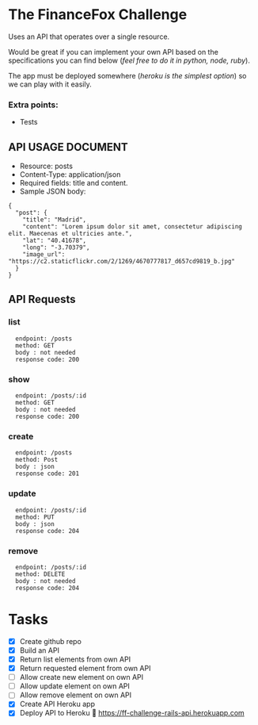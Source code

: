 # The FinanceFox Challenge
Uses an API that operates over a single resource.

Would be great if you can implement your own API based on the specifications you can find below (*feel free to do it in python, node, ruby*).

The app must be deployed somewhere (*heroku is the simplest option*) so we can play with it easily.

### Extra points:
- Tests

## API USAGE DOCUMENT
- Resource: posts
- Content-Type: application/json
- Required fields: title and content.
- Sample JSON body:
```
{
  "post": {
    "title": "Madrid",
    "content": "Lorem ipsum dolor sit amet, consectetur adipiscing elit. Maecenas et ultricies ante.",
    "lat": "40.41678",
    "long": "-3.70379",
    "image_url": "https://c2.staticflickr.com/2/1269/4670777817_d657cd9819_b.jpg"
  }
}
```

## API Requests
### list
```
  endpoint: /posts
  method: GET
  body : not needed
  response code: 200
```

### show
```
  endpoint: /posts/:id
  method: GET
  body : not needed
  response code: 200
```

### create
```
  endpoint: /posts
  method: Post
  body : json
  response code: 201
```

### update
```
  endpoint: /posts/:id
  method: PUT
  body : json
  response code: 204
```

### remove
```
  endpoint: /posts/:id
  method: DELETE
  body : not needed
  response code: 204
```

# Tasks
- [x] Create github repo
- [x] Build an API
- [x] Return list elements from own API
- [x] Return requested element from own API
- [ ] Allow create new element on own API
- [ ] Allow update element on own API
- [ ] Allow remove element on own API
- [x] Create API Heroku app
- [x] Deploy API to Heroku :link: https://ff-challenge-rails-api.herokuapp.com